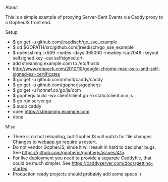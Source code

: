 About

This is a simple example of proxying Server-Sent Events via Caddy proxy to a GopherJS front end.

Setup

- $ go get -u github.com/jraedisch/go_sse_example
- $ cd $GOPATH/src/github.com/jraedisch/go_sse_example
- $ openssl req -x509 -nodes -days 365000 -newkey rsa:2048 -keyout selfsigned.key -out selfsigned.crt
- add streaming.example.com to /etc/hosts
- http://www.robpeck.com/2010/10/google-chrome-mac-os-x-and-self-signed-ssl-certificates
- $ go get -u github.com/mholt/caddy/caddy
- $ go get -u github.com/gopherjs/gopherjs
- $ go get -u honnef.co/go/js/dom
- $ gopherjs build -wv client/client.go -o static/client.min.js
- $ go run server.go
- $ sudo caddy
- open https://streaming.example.com
- done

Misc

- There is no hot reloading, but GopherJS will watch for file changes.
  Changes to webapp.go require a restart.
- Do not vendor GopherJS, since it will result in hard to decipher bugs.
  See https://github.com/gopherjs/gopherjs/issues/415.
- For live deployment you need to provide a separate Caddyfile, that could be much simpler.
  See https://caddyserver.com/docs/getting-started.
- Production ready projects should probably add some specs :)
